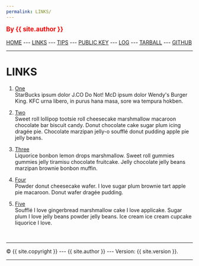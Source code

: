 ```yaml
---
permalink: LINKS/
---
```

<span style="color:red; font-weight:bold; font-size:larger;">By {{ site.author }}</span>
<br><br>
[HOME](https://rikzakurnia.github.io/os222/) ---
[LINKS](https://github.com/rikzakurnia/os222/edit/main/links.md) ---
[TIPS]() ---
[PUBLIC KEY](https://github.com/rikzakurnia/os222/blob/main/TXT/mypubkey.txt) ---
[LOG](https://github.com/rikzakurnia/os222/blob/main/TXT/mylog.txt) ---
[TARBALL](https://os.vlsm.org/Log/rikzakurnia.tar.bz2.txt) ---
[GITHUB](https://github.com/rikzakurnia/os222/)
<br>
<hr>

# LINKS

1. [One](https://en.wikipedia.org/wiki/1)<br>
StarBucks ipsum dolor J.CO Do Not!
McD ipsum dolor Wendy's Burger King.
KFC urna libero, in purus hana masa, sore wa tempura hokben.

2. [Two](https://en.wikipedia.org/wiki/2)<br>
Sweet roll lollipop tootsie roll cheesecake marshmallow macaroon chocolate bar biscuit candy.
Donut chocolate cake sugar plum icing dragée pie.
Chocolate marzipan jelly-o soufflé donut pudding apple pie jelly beans.

3. [Three](https://en.wikipedia.org/wiki/3)<br>
Liquorice bonbon lemon drops marshmallow.
Sweet roll gummies gummies jelly tiramisu chocolate fruitcake.
Jelly chocolate jelly beans marzipan brownie bonbon muffin.

4. [Four](https://en.wikipedia.org/wiki/4)<br>
Powder donut cheesecake wafer.
I love sugar plum brownie tart apple pie macaroon.
Donut wafer dragée pudding.

5. [Five](https://en.wikipedia.org/wiki/5)<br>
Soufflé I love gingerbread marshmallow cake I love applicake.
Sugar plum I love jelly beans powder jelly beans.
Ice cream ice cream cupcake liquorice I love.

<br>
<hr>
&copy; {{ site.copyright }} --- {{ site.author }} --- Version: {{ site.version }}.
<hr>
<br>
